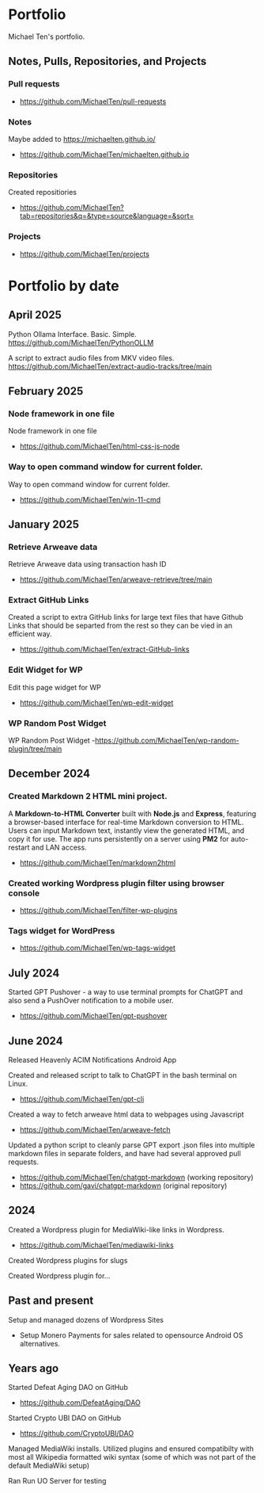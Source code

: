 # Portfolio
Michael Ten's portfolio.

## Notes, Pulls, Repositories, and Projects
### Pull requests

- https://github.com/MichaelTen/pull-requests

### Notes
Maybe added to https://michaelten.github.io/
- https://github.com/MichaelTen/michaelten.github.io

### Repositories 
Created repositiories 
- https://github.com/MichaelTen?tab=repositories&q=&type=source&language=&sort=

### Projects
- https://github.com/MichaelTen/projects 

# Portfolio by date

## April 2025
Python Ollama Interface. Basic. Simple. 
https://github.com/MichaelTen/PythonOLLM

A script to extract audio files from MKV video files. 
https://github.com/MichaelTen/extract-audio-tracks/tree/main

## February 2025

### Node framework in one file
Node framework in one file
- https://github.com/MichaelTen/html-css-js-node

### Way to open command window for current folder. 
Way to open command window for current folder. 
- https://github.com/MichaelTen/win-11-cmd

## January 2025

### Retrieve Arweave data
Retrieve Arweave data using transaction hash ID
- https://github.com/MichaelTen/arweave-retrieve/tree/main

### Extract GitHub Links
Created a script to extra GitHub links for large text files that have Github Links that should be separted from the rest so they can be vied in an efficient way.  
- https://github.com/MichaelTen/extract-GitHub-links

### Edit Widget for WP
Edit this page widget for WP
- https://github.com/MichaelTen/wp-edit-widget

### WP Random Post Widget
WP Random Post Widget
-https://github.com/MichaelTen/wp-random-plugin/tree/main
 
## December 2024
### Created Markdown 2 HTML mini project. 
A **Markdown-to-HTML Converter** built with **Node.js** and **Express**, featuring a browser-based interface for real-time Markdown conversion to HTML. Users can input Markdown text, instantly view the generated HTML, and copy it for use. The app runs persistently on a server using **PM2** for auto-restart and LAN access.
- https://github.com/MichaelTen/markdown2html

### Created working Wordpress plugin filter using browser console
- https://github.com/MichaelTen/filter-wp-plugins

### Tags widget for WordPress
- https://github.com/MichaelTen/wp-tags-widget

## July 2024

Started GPT Pushover - a way to use terminal prompts for ChatGPT and also send a PushOver notification to a mobile user. 
- https://github.com/MichaelTen/gpt-pushover

## June 2024

Released Heavenly ACIM Notifications Android App

Created and released script to talk to ChatGPT in the bash terminal on Linux. 
- https://github.com/MichaelTen/gpt-cli

Created a way to fetch arweave html data to webpages using Javascript
- https://github.com/MichaelTen/arweave-fetch

Updated a python script to cleanly parse GPT export .json files into multiple markdown files in separate folders, and have had several approved pull requests. 
- https://github.com/MichaelTen/chatgpt-markdown (working repository)
- https://github.com/gavi/chatgpt-markdown (original repository)

## 2024

Created a Wordpress plugin for MediaWiki-like links in Wordpress.
- https://github.com/MichaelTen/mediawiki-links

Created Wordpress plugins for slugs

Created Wordpress plugin for...

## Past and present

Setup and managed dozens of Wordpress Sites
- Setup Monero Payments for sales related to opensource Android OS alternatives.

## Years ago
Started Defeat Aging DAO on GitHub
- https://github.com/DefeatAging/DAO

Started Crypto UBI DAO on GitHub
- https://github.com/CryptoUBI/DAO

Managed MediaWiki installs. Utilized plugins and ensured compatibilty with most all Wikipedia formatted wiki syntax (some of which was not part of the default MediaWiki setup)

Ran Run UO Server for testing 
